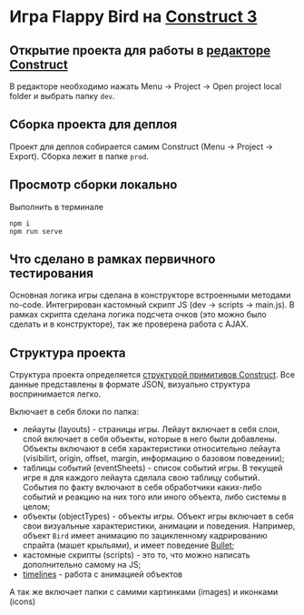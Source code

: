 # Игра Flappy Bird на [Construct 3](https://www.construct.net/)

## Открытие проекта для работы в [редакторе Construct](https://editor.construct.net/)

В редакторе необходимо нажать Menu -> Project -> Open project local folder и выбрать папку `dev`.

## Сборка проекта для деплоя

Проект для деплоя собирается самим Construct (Menu -> Project -> Export). Сборка лежит в папке `prod`.

## Просмотр сборки локально

Выполнить в терминале

```
npm i
npm run serve
```

## Что сделано в рамках первичного тестирования

Основная логика игры сделана в конструкторе встроенными методами no-code.
Интегрирован кастомный скрипт JS (dev -> scripts -> main.js).
В рамках скрипта сделана логика подсчета очков (это можно было сделать и в конструкторе), так же проверена работа с AJAX.


## Структура проекта

Структура проекта определяется [структурой примитивов Construct](https://www.construct.net/en/make-games/manuals/construct-3/project-primitives/). Все данные представлены в формате JSON, визуально структура воспринимается легко.

Включает в себя блоки по папка:
- лейауты (layouts) - страницы игры. Лейаут включает в себя слои, слой включает в себя объекты, которые в него были добавлены. Объекты включают в себя характеристики относительно лейаута (visibilirt, origin, offset, margin, информацию о базовом поведении); 
- таблицы событий (eventSheets) - список событий игры. В текущей игре я для каждого лейаута сделала свою таблицу событий. События по факту включают в себя обработчики каких-либо событий и реакцию на них того или иного объекта, либо системы в целом;
- объекты (objectTypes) - объекты игры. Объект игры включает в себя свои визуальные характеристики, анимации и поведения. Например, объект `Bird` имеет анимацию по зацикленному кадрированию спрайта (машет крыльями), и имеет поведение [Bullet](https://www.construct.net/en/make-games/manuals/construct-3/behavior-reference/bullet);
- кастомные скрипты (scripts) - это то, что можно написать дополнительно самому на JS;
- [timelines](https://www.construct.net/en/make-games/manuals/construct-3/project-primitives/timelines) - работа с анимацией объектов

А так же включает папки с самими картинками (images) и иконками (icons)
